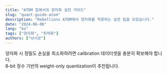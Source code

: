 ```yaml
---
title: "ATOM 칩에서의 양자화 실전 가이드"
slug: "quant-guide-atom"
description: "Rebellions ATOM에서 양자화를 적용하는 실전 팁을 모았습니다."
date: "2024-06-06"
lang: "ko"
tags: ["양자화", "최적화"]
authors: ["낚시꾼"]
---
```


양자화 시 정밀도 손실을 최소화하려면 calibration 데이터셋을 충분히 확보해야 합니다.  
8-bit 정수 기반의 weight-only quantization이 추천됩니다.